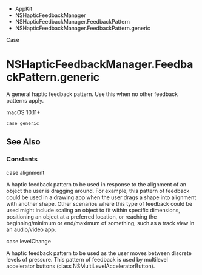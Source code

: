 

- AppKit
- NSHapticFeedbackManager
- NSHapticFeedbackManager.FeedbackPattern
-  NSHapticFeedbackManager.FeedbackPattern.generic 

Case

# NSHapticFeedbackManager.FeedbackPattern.generic

A general haptic feedback pattern. Use this when no other feedback patterns apply.

macOS 10.11+

``` source
case generic
```

## See Also

### Constants

case alignment

A haptic feedback pattern to be used in response to the alignment of an object the user is dragging around. For example, this pattern of feedback could be used in a drawing app when the user drags a shape into alignment with another shape. Other scenarios where this type of feedback could be used might include scaling an object to fit within specific dimensions, positioning an object at a preferred location, or reaching the beginning/minimum or end/maximum of something, such as a track view in an audio/video app.

case levelChange

A haptic feedback pattern to be used as the user moves between discrete levels of pressure. This pattern of feedback is used by multilevel accelerator buttons (class NSMultiLevelAcceleratorButton).

